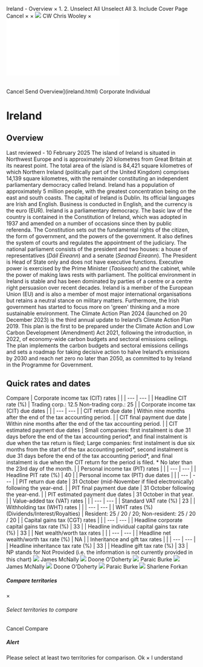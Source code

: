 Ireland - Overview
×
1.
2.
Unselect All
Unselect All
3.
Include Cover Page
Cancel
×
×
![](-/media/world-wide-tax-summaries/attachments/global---chris-wooley.ashx%3Frev=ac5e5f3223b34096b1afc2a6009c7320&revision=ac5e5f32-23b3-4096-b1af-c2a6009c7320&hash=859B7ADC84DC2CBEC9760E9E6EE7DE6D0A8BFCDF)
CW
Chris Wooley
×
![](ireland.html)
######
Cancel
Send
Overview](ireland.html)
Corporate
Individual
# Ireland
## Overview
Last reviewed - 10 February 2025
The island of Ireland is situated in Northwest Europe and is approximately 20 kilometres from Great Britain at its nearest point. The total area of the island is 84,421 square kilometres of which Northern Ireland (politically part of the United Kingdom) comprises 14,139 square kilometres, with the remainder constituting an independent parliamentary democracy called Ireland. Ireland has a population of approximately 5 million people, with the greatest concentration being on the east and south coasts. The capital of Ireland is Dublin. Its official languages are Irish and English. Business is conducted in English, and the currency is the euro (EUR).
Ireland is a parliamentary democracy. The basic law of the country is contained in the Constitution of Ireland, which was adopted in 1937 and amended on a number of occasions since then by public referenda. The Constitution sets out the fundamental rights of the citizen, the form of government, and the powers of the government. It also defines the system of courts and regulates the appointment of the judiciary. The national parliament consists of the president and two houses: a house of representatives (*Dáil Éireann*) and a senate (*Seanad Éireann*). The President is Head of State only and does not have executive functions. Executive power is exercised by the Prime Minister (*Taoiseach*) and the cabinet, while the power of making laws rests with parliament.
The political environment in Ireland is stable and has been dominated by parties of a centre or a centre right persuasion over recent decades. Ireland is a member of the European Union (EU) and is also a member of most major international organisations but retains a neutral stance on military matters.
Furthermore, the Irish government has started to focus more on 'green' thinking and a more sustainable environment. The Climate Action Plan 2024 (launched on 20 December 2023) is the third annual update to Ireland’s Climate Action Plan 2019. This plan is the first to be prepared under the Climate Action and Low Carbon Development (Amendment) Act 2021, following the introduction, in 2022, of economy-wide carbon budgets and sectoral emissions ceilings. The plan implements the carbon budgets and sectoral emissions ceilings and sets a roadmap for taking decisive action to halve Ireland’s emissions by 2030 and reach net zero no later than 2050, as committed to by Ireland in the Programme for Government.
## Quick rates and dates
Compare
| Corporate income tax (CIT) rates | |
| --- | --- |
| Headline CIT rate (%) | Trading corp.: 12.5  Non-trading corp.: 25 |
| Corporate income tax (CIT) due dates | |
| --- | --- |
| CIT return due date | Within nine months after the end of the tax accounting period. |
| CIT final payment due date | Within nine months after the end of the tax accounting period. |
| CIT estimated payment due dates | Small companies: first instalment is due 31 days before the end of the tax accounting period\*, and final instalment is due when the tax return is filed;  Large companies: first instalment is due six months from the start of the tax accounting period\*, second instalment is due 31 days before the end of the tax accounting period\*, and final instalment is due when the CIT return for the period is filed.  \* No later than the 23rd day of the month. |
| Personal income tax (PIT) rates | |
| --- | --- |
| Headline PIT rate (%) | 40 |
| Personal income tax (PIT) due dates | |
| --- | --- |
| PIT return due date | 31 October (mid-November if filed electronically) following the year-end. |
| PIT final payment due date | 31 October following the year-end. |
| PIT estimated payment due dates | 31 October in that year. |
| Value-added tax (VAT) rates | |
| --- | --- |
| Standard VAT rate (%) | 23 |
| Withholding tax (WHT) rates | |
| --- | --- |
| WHT rates (%) (Dividends/Interest/Royalties) | Resident: 25 / 20 / 20;  Non-resident: 25 / 20 / 20 |
| Capital gains tax (CGT) rates | |
| --- | --- |
| Headline corporate capital gains tax rate (%) | 33 |
| Headline individual capital gains tax rate (%) | 33 |
| Net wealth/worth tax rates | |
| --- | --- |
| Headline net wealth/worth tax rate (%) | NA |
| Inheritance and gift tax rates | |
| --- | --- |
| Headline inheritance tax rate (%) | 33 |
| Headline gift tax rate (%) | 33 |
NP stands for Not Provided (i.e. the information is not currently provided in this chart)
![](-/media/world-wide-tax-summaries/irelandjames-mcnallyireland--james-mcnallyjpg20240930085944434.ashx%3Frev=40054334432b4f74b45b158014c80ab4&revision=40054334-432b-4f74-b45b-158014c80ab4&hash=7AACCCD57A24FAE625BF95F4ECCC48437C7001F8)
James McNally
![](-/media/world-wide-tax-summaries/irelanddoone-odohertyireland--doone-odohertyjpg20220503103850985.ashx%3Frev=e51d2973a84b47b9894d0f29a453b511&revision=e51d2973-a84b-47b9-894d-0f29a453b511&hash=BD0A034CA76BFFCC5DCDF9806CB52B3859630D1F)
Doone O'Doherty
![](-/media/world-wide-tax-summaries/irelandparaic-burkeireland--paraic-burkejpg20230719141757562.ashx%3Frev=a6244bd4200b4dd38965d3075742250d&revision=a6244bd4-200b-4dd3-8965-d3075742250d&hash=8B2BA3AE3A82DA0083AD73415898FFCF15FFEB1E)
Paraic Burke
![](-/media/world-wide-tax-summaries/irelandjames-mcnallyireland--james-mcnallyjpg20240930085944434.ashx%3Frev=40054334432b4f74b45b158014c80ab4&revision=40054334-432b-4f74-b45b-158014c80ab4&hash=7AACCCD57A24FAE625BF95F4ECCC48437C7001F8)
James McNally
![](-/media/world-wide-tax-summaries/irelanddoone-odohertyireland--doone-odohertyjpg20220503103850985.ashx%3Frev=e51d2973a84b47b9894d0f29a453b511&revision=e51d2973-a84b-47b9-894d-0f29a453b511&hash=BD0A034CA76BFFCC5DCDF9806CB52B3859630D1F)
Doone O'Doherty
![](-/media/world-wide-tax-summaries/irelandparaic-burkeireland--paraic-burkejpg20230719141757562.ashx%3Frev=a6244bd4200b4dd38965d3075742250d&revision=a6244bd4-200b-4dd3-8965-d3075742250d&hash=8B2BA3AE3A82DA0083AD73415898FFCF15FFEB1E)
Paraic Burke
![](-/media/world-wide-tax-summaries/irelandsharlene-forkanireland--sharlene-forkanjpg20250129143454178.ashx%3Frev=1ac6cb65c27948e5ac527866abe22d96&revision=1ac6cb65-c279-48e5-ac52-7866abe22d96&hash=67FD2B1D55721000E4EF01D2F7F991F0CA48B5F1)
Sharlene Forkan
##### Compare territories
×
###### Select territories to compare
#####
Cancel
Compare
##### Alert
Please select at least two territories for comparison.
Ok
×
I understand